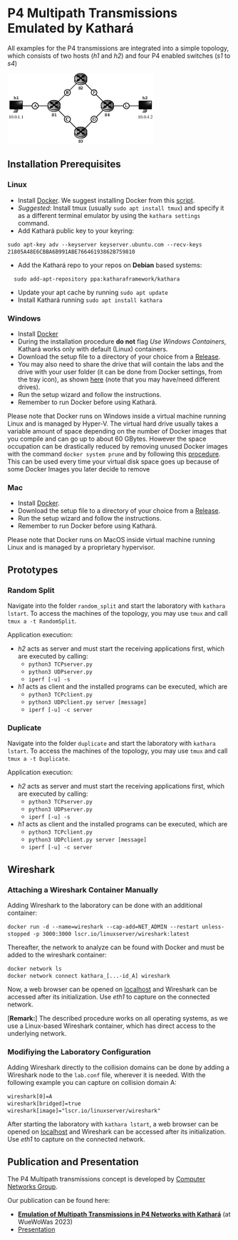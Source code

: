 # P4 Multipath Transmissions Emulated by Kathará
All examples for the P4 transmissions are integrated into a simple topology, which consists of two hosts (*h1* and *h2*) and four P4 enabled switches (*s1* to *s4*)

![Topology](topology.png)

## Installation Prerequisites

### Linux
* Install [Docker](https://www.docker.com/). We suggest installing Docker from this [script](https://get.docker.com).
* *Suggested*: Install tmux (usually `sudo apt install tmux`) and specify it as a different terminal emulator by using the `kathara settings` command.
* Add Kathará public key to your keyring:
```
sudo apt-key adv --keyserver keyserver.ubuntu.com --recv-keys 21805A48E6CBBA6B991ABE76646193862B759810
```
* Add the Kathará repo to your repos on **Debian** based systems:
```
  sudo add-apt-repository ppa:katharaframework/kathara
```
* Update your apt cache by running `sudo apt update`
* Install Kathará running `sudo apt install kathara`  


### Windows
* Install [Docker](https://www.docker.com/)
* During the installation procedure **do not** flag *Use Windows Containers*, Kathará works only with default (Linux) containers.
* Download the setup file to a directory of your choice from a [Release](https://github.com/KatharaFramework/Kathara/releases).
* You may also need to share the drive that will contain the labs and the drive with your user folder (it can be done from Docker settings, from the tray icon), as shown [here](https://github.com/KatharaFramework/Kathara/wiki/InstallationGuides/InstallationImages/winshare.png) (note that you may have/need different drives).
* Run the setup wizard and follow the instructions.
* Remember to run Docker before using Kathará.

Please note that Docker runs on Windows inside a virtual machine running Linux and is managed by Hyper-V. The virtual hard drive usually takes a variable amount of space depending on the number of Docker images that you compile and can go up to about 60 GBytes. However the space occupation can be drastically reduced by removing unused Docker images with the command `docker system prune` and by following this [procedure](https://github.com/KatharaFramework/Kathara/wiki/HyperV-Space-Reduction). This can be used every time your virtual disk space goes up because of some Docker Images you later decide to remove


### Mac
* Install [Docker](https://www.docker.com/).
* Download the setup file to a directory of your choice from a [Release](https://github.com/KatharaFramework/Kathara/releases).
* Run the setup wizard and follow the instructions.
* Remember to run Docker before using Kathará.

Please note that Docker runs on MacOS inside virtual machine running Linux and is managed by a proprietary hypervisor.


## Prototypes

### Random Split

Navigate into the folder `random_split` and start the laboratory with `kathara lstart`.
To access the machines of the topology, you may use `tmux` and call `tmux a -t RandomSplit`.

Application execution:
* *h2* acts as server and must start the receiving applications first, which are executed by calling:
  * `python3 TCPserver.py`
  * `python3 UDPserver.py`
  * `iperf [-u] -s`
* *h1* acts as client and the installed programs can be executed, which are
  * `python3 TCPclient.py`
  * `python3 UDPclient.py server [message]`
  * `iperf [-u] -c server`


### Duplicate

Navigate into the folder `duplicate` and start the laboratory with `kathara lstart`.
To access the machines of the topology, you may use `tmux` and call `tmux a -t Duplicate`.

Application execution:
* *h2* acts as server and must start the receiving applications first, which are executed by calling:
  * `python3 TCPserver.py`
  * `python3 UDPserver.py`
  * `iperf [-u] -s`
* *h1* acts as client and the installed programs can be executed, which are
  * `python3 TCPclient.py`
  * `python3 UDPclient.py server [message]`
  * `iperf [-u] -c server`

## Wireshark

### Attaching a Wireshark Container Manually

Adding Wireshark to the laboratory can be done with an additional container:
```
docker run -d --name=wireshark --cap-add=NET_ADMIN --restart unless-stopped -p 3000:3000 lscr.io/linuxserver/wireshark:latest
```
Thereafter, the network to analyze can be found with Docker and must be added to the wireshark container:
```
docker network ls
docker network connect kathara_[...-id_A] wireshark
```
Now, a web browser can be opened on [localhost](http://localhost:3000/?login=true) and Wireshark can be accessed after its initialization. Use *eth1* to capture on the connected network.

[**Remark:**] The described procedure works on all operating systems, as we use a Linux-based Wireshark container, which has direct access to the underlying network.

### Modifiying the Laboratory Configuration

Adding Wireshark directly to the collision domains can be done by adding a Wireshark node to the `lab.conf` file, wherever it is needed.
With the following example you can capture on collision domain A:

```
wireshark[0]=A
wireshark[bridged]=true
wireshark[image]="lscr.io/linuxserver/wireshark"
```

After starting the laboratory with `kathara lstart`, a web browser can be opened on [localhost](http://localhost:3000/?login=true) and Wireshark can be accessed after its initialization. Use *eth1* to capture on the connected network.

## Publication and Presentation
The P4 Multipath transmissions concept is developed by [Computer Networks Group](https://www.uni-bamberg.de/ktr/). 

Our publication can be found here:
- <a href="https://opus.bibliothek.uni-wuerzburg.de/opus4-wuerzburg/frontdoor/deliver/index/docId/32209/file/Grossmann_Homeyer_P4_Networks_WueWoWas23_1570910104.pdf" target="_blank"> **Emulation of Multipath Transmissions in P4 Networks with Kathará**</a> (at WueWoWas 2023)
- <a href="https://lsinfo3.github.io/WueWoWAS2023/assets/slides/tobias_homeyer.pdf" target="_blank">Presentation</a>
